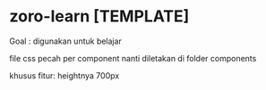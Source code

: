 # zoro-learn [TEMPLATE]

Goal : digunakan untuk belajar

file css pecah per component
nanti diletakan di folder components

khusus fitur: heightnya 700px
